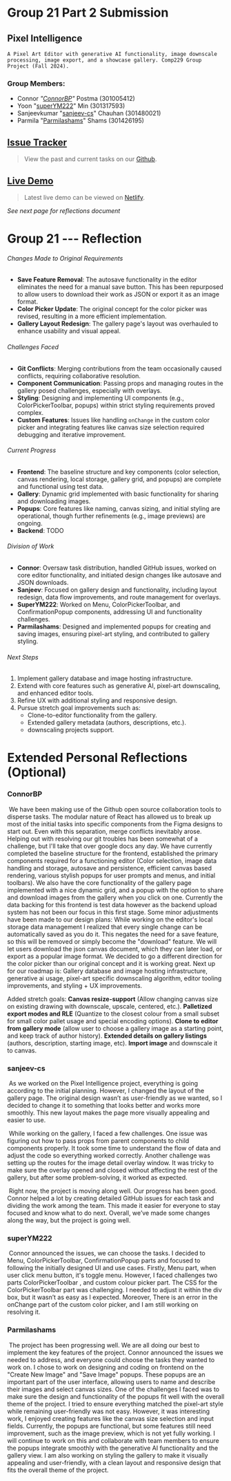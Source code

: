# Group 21 Part 2 Submission
## Pixel Intelligence
    A Pixel Art Editor with generative AI functionality, image downscale processing, image export, and a showcase gallery. Comp229 Group Project (Fall 2024).

###  **Group Members:**

 - Connor *"[ConnorBP](https://github.com/ConnorBP)"* Postma (301005412)
 - Yoon "[superYM222](https://github.com/superYM222)" Min (301317593)
 - Sanjeevkumar "[sanjeev-cs](https://github.com/sanjeev-cs)" Chauhan (301480021)
 - Parmila "[Parmilashams](https://github.com/Parmilashams)" Shams (301426195)

## [Issue Tracker](https://github.com/ConnorBP/pixel-intelligence/issues)

> View the past and current tasks on our [Github](https://github.com/ConnorBP/pixel-intelligence/issues).

## [Live Demo](https://229-pixelai.netlify.app)
> Latest live demo can be viewed on [Netlify](https://229-pixelai.netlify.app).







*See next page for reflections document*







# Group 21 --- Reflection

###### Changes Made to Original Requirements

- **Save Feature Removal**: The autosave functionality in the editor eliminates the need for a manual save button. This has been repurposed to allow users to download their work as JSON or export it as an image format.
- **Color Picker Update**: The original concept for the color picker was revised, resulting in a more efficient implementation.
- **Gallery Layout Redesign**: The gallery page's layout was overhauled to enhance usability and visual appeal.

###### Challenges Faced

- **Git Conflicts**: Merging contributions from the team occasionally caused conflicts, requiring collaborative resolution.
- **Component Communication**: Passing props and managing routes in the gallery posed challenges, especially with overlays.
- **Styling**: Designing and implementing UI components (e.g., ColorPickerToolbar, popups) within strict styling requirements proved complex.
- **Custom Features**: Issues like handling `onChange` in the custom color picker and integrating features like canvas size selection required debugging and iterative improvement.

###### Current Progress

- **Frontend**: The baseline structure and key components (color selection, canvas rendering, local storage, gallery grid, and popups) are complete and functional using test data.
- **Gallery**: Dynamic grid implemented with basic functionality for sharing and downloading images.
- **Popups**: Core features like naming, canvas sizing, and initial styling are operational, though further refinements (e.g., image previews) are ongoing.
- **Backend**: TODO

###### Division of Work

- **Connor**: Oversaw task distribution, handled GitHub issues, worked on core editor functionality, and initiated design changes like autosave and JSON downloads.
- **Sanjeev**: Focused on gallery design and functionality, including layout redesign, data flow improvements, and route management for overlays.
- **SuperYM222**: Worked on Menu, ColorPickerToolbar, and ConfirmationPopup components, addressing UI and functionality challenges.
- **Parmilashams**: Designed and implemented popups for creating and saving images, ensuring pixel-art styling, and contributed to gallery styling.

###### Next Steps

1. Implement gallery database and image hosting infrastructure.
2. Extend with core features such as generative AI, pixel-art downscaling, and enhanced editor tools.
3. Refine UX with additional styling and responsive design.
4. Pursue stretch goal improvements such as:
   - Clone-to-editor functionality from the gallery.
   - Extended gallery metadata (authors, descriptions, etc.).
   - downscaling projects support.

# Extended Personal Reflections (Optional)

### ConnorBP

​	We have been making use of the Github open source collaboration tools to disperse tasks. The modular nature of React has allowed us to break up most of the initial tasks into specific components from the Figma designs to start out. Even with this separation, merge conflicts inevitably arose. Helping out with resolving our git troubles has been somewhat of a challenge, but I'll take that over google docs any day.  We have currently completed the baseline structure for the frontend, established the primary components required for a functioning editor (Color selection, image data handling and storage, autosave and persistence, efficient canvas based rendering, various stylish popups for user prompts and menus, and initial toolbars). We also have the core functionality of the gallery page implemented with a nice dynamic grid, and a popup with the option to share and download images from the gallery when you click on one. Currently the data backing for this frontend is test data however as the backend upload system has not been our focus in this first stage. Some minor adjustments have been made to our design plans: While working on the editor's local storage data management I realized that every single change can be automatically saved as you do it. This negates the need for a save feature, so this will be removed or simply become the "download" feature. We will let users download the json canvas document, which they can later load, or export as a popular image format. We decided to go a different direction for the color picker than our original concept and it is working great. Next up for our roadmap is: Gallery database and image hosting infrastructure, generative ai usage, pixel-art specific downscaling algorithm, editor tooling improvements, and styling + UX improvements.

Added stretch goals: **Canvas resize-support** (Allow changing canvas size on existing drawing with downscale, upscale, centered, etc.). **Palletized export modes and RLE** (Quantize to the closest colour from a small subset for small color pallet usage and special encoding options). **Clone to editor from gallery mode** (allow user to choose a gallery image as a starting point, and keep track of author history). **Extended details on gallery listings** (authors, description, starting image, etc). **Import image** and downscale it to canvas.

### sanjeev-cs
​	As we worked on the Pixel Intelligence project, everything is going according to the initial planning. However, I changed the layout of the gallery page. The original design wasn’t as user-friendly as we wanted, so I decided to change it to something that looks better and works more smoothly. This new layout makes the page more visually appealing and easier to use.

​	While working on the gallery, I faced a few challenges. One issue was figuring out how to pass props from parent components to child components properly. It took some time to understand the flow of data and adjust the code so everything worked correctly. Another challenge was setting up the routes for the image detail overlay window. It was tricky to make sure the overlay opened and closed without affecting the rest of the gallery, but after some problem-solving, it worked as expected.

​	Right now, the project is moving along well. Our progress has been good. Connor helped a lot by creating detailed GitHub issues for each task and dividing the work among the team. This made it easier for everyone to stay focused and know what to do next. Overall, we’ve made some changes along the way, but the project is going well.

### superYM222

​	Connor announced the issues, we can choose the tasks.
I decided to Menu, ColorPickerToolbar, ConfirmationPopup parts and focused to following the initially designed UI and use cases. Firstly, Menu part, when user click menu button, it's toggle menu. However, I faced challenges two parts  ColorPickerToolbar , and custom colour picker part.  The CSS for the ColorPickerToolbar part was challenging. I needed to adjust it within the div box, but it wasn’t as easy as I expected. Moreover, There is an error in the onChange part of the custom color picker, and I am still working on resolving it.

### Parmilashams

​	The project has been progressing well. We are all doing our best to implement the key features of the project. Connor announced the issues we needed to address, and everyone could choose the tasks they wanted to work on. I chose to work on designing and coding on frontend on the "Create New Image" and "Save Image" popups. These popups are an important part of the user interface, allowing users to name and describe their images and select canvas sizes.
One of the challenges I faced was to make sure the design and functionality of the popups fit well with the overall theme of the project. I tried to ensure everything matched the pixel-art style while remaining user-friendly was not easy. However, it was interesting work, I enjoyed creating features like the canvas size selection and input fields. Currently, the popups are functional, but some features still need improvement, such as the image preview, which is not yet fully working. I will continue to work on this and collaborate with team members to ensure the popups integrate smoothly with the generative AI functionality and the gallery view. I am also working on styling the gallery to make it visually appealing and user-friendly, with a clean layout and responsive design that fits the overall theme of the project.
